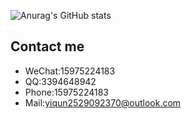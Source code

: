 ![Anurag's GitHub stats](https://github-readme-stats.vercel.app/api?username=Wilson520403)

## Contact me
* WeChat:15975224183
* QQ:3394648942
* Phone:15975224183
* Mail:yiqun2529092370@outlook.com
